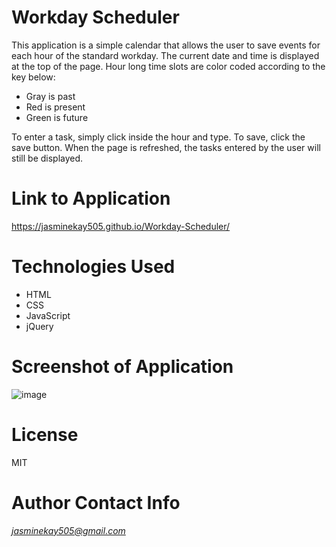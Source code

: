 # Workday Scheduler

This application is a simple calendar that allows the user to save events for each hour of the standard workday. The current date and time is displayed at the top of the page. Hour long time slots are color coded according to the key below:
  * Gray is past
  * Red is present
  * Green is future

To enter a task, simply click inside the hour and type. To save, click the save button. When the page is refreshed, the tasks entered by the user will still be displayed. 

# Link to Application
https://jasminekay505.github.io/Workday-Scheduler/

# Technologies Used
  * HTML
  * CSS
  * JavaScript
  * jQuery

# Screenshot of Application
![image](https://user-images.githubusercontent.com/74380703/105894796-833fe500-5fc9-11eb-95ff-6dffd9902906.png)

# License
MIT

# Author Contact Info
*jasminekay505@gmail.com*

